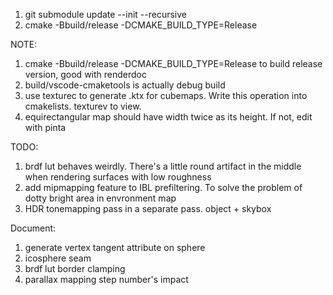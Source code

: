 1. git submodule update --init --recursive
2. cmake -Bbuild/release -DCMAKE_BUILD_TYPE=Release


NOTE:
1. cmake -Bbuild/release -DCMAKE_BUILD_TYPE=Release to build release version, good with renderdoc
2. build/vscode-cmaketools is actually debug build
3. use texturec to generate .ktx for cubemaps. Write this operation into cmakelists. texturev to view.
4. equirectangular map should have width twice as its height. If not, edit with pinta

TODO:
1. brdf lut behaves weirdly. There's a little round artifact in the middle when rendering surfaces with low roughness
2. add mipmapping feature to IBL prefiltering. To solve the problem of dotty bright area in envronment map
3. HDR tonemapping pass in a separate pass. object + skybox

Document:
1. generate vertex tangent attribute on sphere
2. icosphere seam
3. brdf lut border clamping
4. parallax mapping step number's impact
